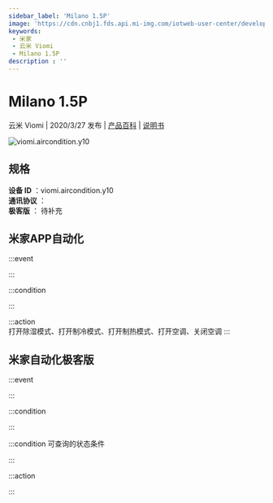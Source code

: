 ```yaml
---
sidebar_label: 'Milano 1.5P'
image: 'https://cdn.cnbj1.fds.api.mi-img.com/iotweb-user-center/developer_1679047689802escY6mXZ.png?GalaxyAccessKeyId=AKVGLQWBOVIRQ3XLEW&Expires=9223372036854775807&Signature=MWpu6cHOiM4yQiLKQksi2PPguDc='
keywords: 
 - 米家
 - 云米 Viomi
 - Milano 1.5P
description : ''
---
```

# Milano 1.5P

云米 Viomi | 2020/3/27 发布 | [产品百科](https://home.mi.com/webapp/content/baike/product/index.html?model=viomi.aircondition.y10/) | [说明书](https://home.mi.com/views/introduction.html?model=viomi.aircondition.y10&region=cn)

![viomi.aircondition.y10](https://cdn.cnbj1.fds.api.mi-img.com/iotweb-user-center/developer_1679047689802escY6mXZ.png?GalaxyAccessKeyId=AKVGLQWBOVIRQ3XLEW&Expires=9223372036854775807&Signature=MWpu6cHOiM4yQiLKQksi2PPguDc=)

## 规格  
> 
**设备 ID** ：viomi.aircondition.y10  
**通讯协议** ：  
**极客版**  ： 待补充 


## 米家APP自动化  

:::event  

:::

:::condition  

:::

:::action   
打开除湿模式、打开制冷模式、打开制热模式、打开空调、关闭空调
:::

## 米家自动化极客版  

:::event  

:::

:::condition  

:::

:::condition 可查询的状态条件  

:::

:::action  

:::

        
